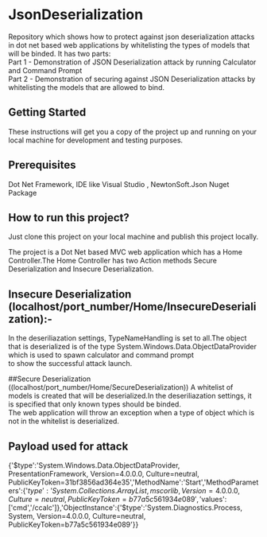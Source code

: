 # JsonDeserialization
Repository which shows how to protect against json deserialization attacks in dot net based web applications by whitelisting the types of models that will be binded.
It has two parts:   
Part 1 - Demonstration of JSON Deserialization attack by running Calculator and Command Prompt   
Part 2 - Demonstration of securing against JSON Deserialization attacks by whitelisting the models that are allowed to bind.  

## Getting Started
These instructions will get you a copy of the project up and running on your local machine for development and testing purposes. 

## Prerequisites
Dot Net Framework,  IDE like Visual Studio , NewtonSoft.Json Nuget Package

## How to run this project?
Just clone this project on your local machine and publish this project locally.

The project is a Dot Net based MVC web application which has a Home Controller.The Home Controller has two Action methods Secure Deserialization and
Insecure Deserialization.

## Insecure Deserialization (localhost/port_number/Home/InsecureDeserialization):-  
In the deseriliazation settings, TypeNameHandling is set to all.The object that is deserialized is of the type System.Windows.Data.ObjectDataProvider which is used to spawn calculator and command prompt  
to show the successful attack launch.

##Secure Deserialization ((localhost/port_number/Home/SecureDeserialization))
A whitelist of models is created that will be deserialized.In the deseriliazation settings, it is specified that only known types should be binded.  
The web application will throw an exception when a type of object which is not in the whitelist is deserialized.

## Payload used for attack

{'$type':'System.Windows.Data.ObjectDataProvider, PresentationFramework, Version=4.0.0.0, Culture=neutral, PublicKeyToken=31bf3856ad364e35','MethodName':'Start','MethodParameters':{'$type':'System.Collections.ArrayList, mscorlib, Version=4.0.0.0, Culture=neutral, PublicKeyToken=b77a5c561934e089','$values':['cmd','/ccalc']},'ObjectInstance':{'$type':'System.Diagnostics.Process, System, Version=4.0.0.0, Culture=neutral, PublicKeyToken=b77a5c561934e089'}}






